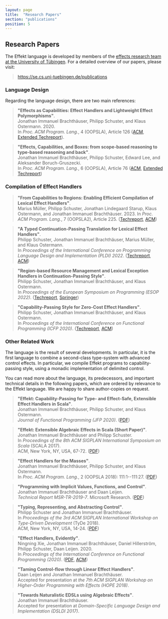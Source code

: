 ```yaml
---
layout: page
title:  "Research Papers"
section: "publications"
position: 5
---
```


## Research Papers

The Effekt language is developed by members of the [effects research team at the
University of Tübingen](https://se.cs.uni-tuebingen.de). For a detailed overview
of our papers, please visit:

> <https://se.cs.uni-tuebingen.de/publications>

### Language Design
Regarding the language design, there are two main references:

> **"Effects as Capabilities: Effect Handlers and Lightweight Effect Polymorphisms"**.\
> Jonathan Immanuel Brachthäuser, Philipp Schuster, and Klaus Ostermann. 2020.\
> In _Proc. ACM Program. Lang._, 4 (OOPSLA), Article 126 ([ACM](https://dl.acm.org/doi/10.1145/3428194), [Extended Techreport](https://se.cs.uni-tuebingen.de/publications/brachthaeuser20effekt/)).


> **"Effects, Capabilities, and Boxes: from scope-based reasoning to type-based reasoning and back"**.\
> Jonathan Immanuel Brachthäuser, Philipp Schuster, Edward Lee, and Aleksander Boruch-Gruszecki.\
> In _Proc. ACM Program. Lang._, 6 (OOPSLA), Article 76 ([ACM](https://dl.acm.org/doi/abs/10.1145/3527320), [Extended Techreport](https://se.cs.uni-tuebingen.de/publications/brachthaeuser22effects/))


### Compilation of Effect Handlers

> **"From Capabilities to Regions: Enabling Efficient Compilation of Lexical Effect Handlers"**.\
> Marius Müller, Philipp Schuster, Jonathan Lindegaard Starup, Klaus Ostermann, and Jonathan Immanuel Brachthäuser. 2023.
> In _Proc. ACM Program. Lang._, 7 (OOPSLA2), Article 225. ([Techreport](https://se.cs.uni-tuebingen.de/publications/mueller23lift/), [ACM](http://dx.doi.org/10.1145/3622831))

> **"A Typed Continuation-Passing Translation for Lexical Effect Handlers"**.\
> Philipp Schuster, Jonathan Immanuel Brachthäuser, Marius Müller, and Klaus Ostermann.\
> In _Proceedings of the International Conference on Programming Language Design and Implementation (PLDI) 2022_. ([Techreport](https://se.cs.uni-tuebingen.de/publications/schuster22typed/), [ACM](https://dl.acm.org/doi/abs/10.1145/3519939.3523710))

> **"Region-based Resource Management and Lexical Exception Handlers in Continuation-Passing Style"**.\
> Philipp Schuster, Jonathan Immanuel Brachthäuser, and Klaus Ostermann.\
> In _Proceedings of the European Symposium on Programming (ESOP 2022)_. ([Techreport](https://se.cs.uni-tuebingen.de/publications/schuster22region/), [Springer](https://link.springer.com/chapter/10.1007/978-3-030-99336-8_18))

> **"Capability-Passing Style for Zero-Cost Effect Handlers"**.\
> Philipp Schuster, Jonathan Immanuel Brachthäuser, and Klaus Ostermann.\
> In _Proceedings of the International Conference on Functional Programming (ICFP 2020)_. ([Techreport](http://se.cs.uni-tuebingen.de/publications/schuster19zero/), [ACM](https://dl.acm.org/doi/10.1145/3408975))


### Other Related Work
The language is the result of several developments. In particular, it is the
first language to combine a second-class type-system with advanced control effects.
In particular, we compile Effekt programs to capability-passing style, using
a monadic implementation of delimited control.

You can read more about the language, its predecessors, and important
technical details in the following papers, which are ordered by relevance
to the Effekt language. We are happy to share author-copies on request.

> **"Effekt: Capability-Passing for Type- and Effect-Safe, Extensible Effect Handlers in Scala"**.\
> Jonathan Immanuel Brachthäuser, Philipp Schuster, and Klaus Ostermann.\
> _Journal of Functional Programming (JFP 2020)_. ([PDF](http://se.cs.uni-tuebingen.de/publications/brachthaeuser19effekt/))

> **"Effekt: Extensible Algebraic Effects in Scala (Short Paper)"**.
> Jonathan Immanuel Brachthäuser and Philipp Schuster.\
> In _Proceedings of the 8th ACM SIGPLAN International Symposium on Scala_ (SCALA 2017).\
> ACM, New York, NY, USA, 67-72. ([PDF](http://se.cs.uni-tuebingen.de/publications/brachthaeuser17effekt/))

> **"Effect Handlers for the Masses"**.\
> Jonathan Immanuel Brachthäuser, Philipp Schuster, and Klaus Ostermann.\
> In _Proc. ACM Program. Lang._, 2 (OOPSLA 2018): 111:1--111:27. ([PDF](http://se.cs.uni-tuebingen.de/publications/brachthaeuser18effect/))

> **"Programming with Implicit Values, Functions, and Control"**.\
> Jonathan Immanuel Brachthäuser and Daan Leijen.\
> _Technical Report MSR-TR-2019-7_.
> Microsoft Research. ([PDF](https://www.microsoft.com/en-us/research/publication/programming-with-implicit-values-functions-and-control-or-implicit-functions-dynamic-binding-with-lexical-scoping/))


> **"Typing, Representing, and Abstracting Control"**.\
> Philipp Schuster and Jonathan Immanuel Brachthäuser.\
> In _Proceedings of the 3rd ACM SIGPLAN International Workshop on Type-Driven Development_ (TyDe 2018).\
> ACM, New York, NY, USA, 14-24. ([PDF](http://se.cs.uni-tuebingen.de/publications/schuster18typing/))

> **"Effect Handlers, Evidently"**.\
> Ningning Xie, Jonathan Immanuel Brachthäuser, Daniel Hillerström, Philipp Schuster, Daan Leijen. 2020.\
>  In _Proceedings of the International Conference on Functional Programming (2020)_. ([PDF](http://se.cs.uni-tuebingen.de/publications/xie20evidently/), [ACM](https://dl.acm.org/doi/10.1145/3408981))

> **"Taming Control-flow through Linear Effect Handlers"**.\
> Daan Leijen and Jonathan Immanuel Brachthäuser.\
> Accepted for presentation at _the 7th ACM SIGPLAN Workshop on Higher-Order Programming with Effects (HOPE 2018)_.

> **"Towards Naturalistic EDSLs using Algebraic Effects"**.\
> Jonathan Immanuel Brachthäuser.\
> Accepted for presentation at _Domain-Specific Language Design and Implementation (DSLDI 2017)_.
